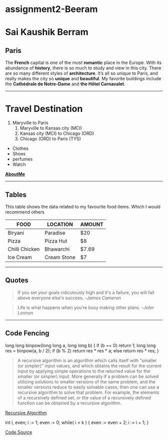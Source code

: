 # assignment2-Beeram

# Sai Kaushik Berram

## Paris

The **French** capital is one of the most **romantic** place in the Europe. With its abundance of **history**, there is so much to study and view in this city. There are so many different styles of **architecture**. It’s all so unique to Paris, and really makes the city so **unique** and **beautiful**. My favorite buildings include the **Cathédrale de Notre-Dame** and **the Hôtel Carnavalet**.

---

# Travel Destination
1. Maryville to Paris 
    1. Maryville to Kansas city (MCI)
    2. Kansas city (MCI) to Chicago (ORD)
    3. Chicago (ORD) to Paris (TYS)

- Clothes
- Shoes
- perfumes
- Watch

**[AboutMe](AboutMe.md)**

---
## Tables

This table shows the data related to my favourite food items. Which I would recommend others

|FOOD|LOCATION|AMOUNT|
|---|---|---|
|Biryani|Paradise|$20
|Pizza|Pizza Hut|$8|
|Chilli Chicken|Bhawarchi|$7.69
|Ice Cream|Cream Stone|$7

---

## Quotes

>If you set your goals ridiculously high and it's a failure, you will fail above everyone else's success. 
-*James Cameron*

>Life is what happens when you're busy making other plans. 
-*John Lennon*

---

## Code Fencing 

 long long binpow(long long a, long long b) {
     if (b == 0)
         return 1;
     long long res = binpow(a, b / 2);
     if (b % 2)
         return res * res * a;
     else
         return res * res;
 }

 > A recursive algorithm is an algorithm which calls itself with "smaller (or simpler)" input values, and which obtains the result for the current input by applying simple operations to the returned value for the smaller (or simpler) input. More generally if a problem can be solved utilizing solutions to smaller versions of the same problem, and the smaller versions reduce to easily solvable cases, then one can use a recursive algorithm to solve that problem. For example, the elements of a recursively defined set, or the value of a recursively defined function can be obtained by a recursive algorithm.

 [Recursive Algorithm](https://www.cs.odu.edu/~toida/nerzic/content/recursive_alg/rec_alg.html)


  int   i, even;
 i := 1;
 even := 0;
 while( i < k ) {
           even := even + 2;
           i := i + 1;
 }

[Code Source](https://www.cs.odu.edu/~toida/nerzic/content/recursive_alg/rec_alg.html)

